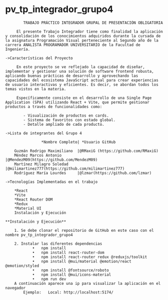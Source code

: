 # pv_tp_integrador_grupo4

            TRABAJO PRÁCTICO INTEGRADOR GRUPAL DE PRESENTACIÓN OBLIGATORIA

         El presente Trabajo Integrador tiene como finalidad la aplicación y consolidación de los conocimientos adquiridos durante la cursada de la asignatura Programación Visual perteneciente al Segundo año de la carrera ANALISTA PROGRAMADOR UNIVERSITARIO de la Facultad de Ingeniería.

    ->Características del Proyecto

         En este proyecto se ve reflejado la capacidad de diseñar, implementar y gestionar una solución de software frontend robusta, aplicando buenas prácticas de desarrollo y aprovechando las capacidades del ecosistema JavaScript actual para crear experiencias de usuario interactivas y eficientes. Es decir, se abordan todos los temas vistos en la materia.

         Específicamente consiste en el desarrollo de una Single Page Application (SPA) utilizando React + Vite, que permite gestionar productos a través de funcionalidades como:

            - Visualización de productos en cards.
            - Sistema de favoritos con estado global.
            - Detalle ampliado de cada producto.

    ->Lista de integrantes del Grupo 4

                    *Nombre Completo| *Usuario GitHub

        Guzmán Rodrigo Maximiliano 	|@RMaxiG (https://github.com/RMaxiG)
        Méndez Marcos Antonio 		|@MendezM09(https://github.com/MendezM09)
        Martínez Milagro Soledad 	|@milimartinez777(https://github.com/milimartinez777)
        Rodríguez María Lourdes 	|@lzmar(https://github.com/lzmar)

    ->Tecnologías Implementadas en el trabajo

        *React
        *Vite
        *React Router DOM
        *Redux
        *Material UI 
        Instalación y Ejecución

    **Instalación y Ejecución**

        1. Se debe clonar el repositorio de GitHub en este caso con el nombre pv_tp_integrador_grupo4

        2. Instalar las diferentes dependencias
                •	npm install
                •	npm install react-router-dom
                •	npm install react-router redux @reduxjs/toolkit
                •	npm install @mui/material @emotion/react @emotion/styled
                •	npm install @fontsource/roboto 
                •	npm install @mui/icons-material
                •	npm run dev
        A continuación aparece una ip para visualizar la aplicación en el navegador 
            Ejemplo:   Local: http://localhost:5174/